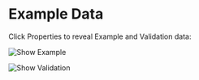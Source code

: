 # Example Data

Click Properties to reveal Example and Validation data:

![Show Example](https://api-documentation-assets.s3-us-west-2.amazonaws.com/Show-Examples.png)

![Show Validation](https://api-documentation-assets.s3-us-west-2.amazonaws.com/Validation-Examples.png)